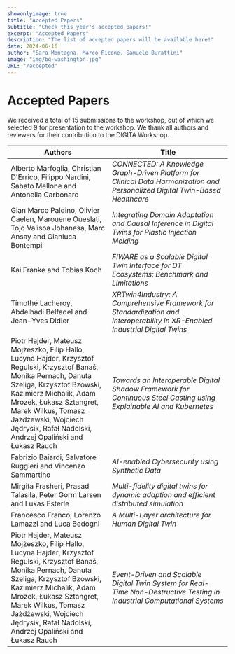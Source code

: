 ```yaml
---
showonlyimage: true
title: "Accepted Papers"
subtitle: "Check this year's accepted papers!"
excerpt: "Accepted Papers"
description: "The list of accepted papers will be available here!"
date: 2024-06-16
author: "Sara Montagna, Marco Picone, Samuele Burattini"
image: "img/bg-washington.jpg"
URL: "/accepted"
---
```

# Accepted Papers

We received a total of 15 submissions to the workshop, out of which we selected 9 for presentation to the workshop.
We thank all authors and reviewers for their contribution to the DIGITA Workshop.


<style>
table th:first-of-type {
    width: 10%;
}
table th:nth-of-type(2) {
    width: 10%;
}
table th:nth-of-type(3) {
    width: 50%;
}
table th:nth-of-type(4) {
    width: 30%;
}
</style>

| Authors |     Title   |
|--|--------|
| Alberto Marfoglia, Christian D'Errico, Filippo Nardini, Sabato Mellone and Antonella Carbonaro |  *CONNECTED: A Knowledge Graph-Driven Platform for Clinical Data Harmonization and Personalized Digital Twin-Based Healthcare* |
| Gian Marco Paldino, Olivier Caelen, Marouene Oueslati, Tojo Valisoa Johanesa, Marc Ansay and Gianluca Bontempi | *Integrating Domain Adaptation and Causal Inference in Digital Twins for Plastic Injection Molding* |
| Kai Franke and Tobias Koch | *FIWARE as a Scalable Digital Twin Interface for DT Ecosystems: Benchmark and Limitations* |
| Timothé Lacheroy, Abdelhadi Belfadel and Jean-Yves Didier | *XRTwin4Industry: A Comprehensive Framework for Standardization and Interoperability in XR-Enabled Industrial Digital Twins* |
| Piotr Hajder, Mateusz Mojżeszko, Filip Hallo, Lucyna Hajder, Krzysztof Regulski, Krzysztof Banaś, Monika Pernach, Danuta Szeliga, Krzysztof Bzowski, Kazimierz Michalik, Adam Mrozek, Łukasz Sztangret, Marek Wilkus, Tomasz Jażdżewski, Wojciech Jędrysik, Rafał Nadolski, Andrzej Opaliński and Łukasz Rauch | *Towards an Interoperable Digital Shadow Framework for Continuous Steel Casting using Explainable AI and Kubernetes* |
| Fabrizio Baiardi, Salvatore Ruggieri and Vincenzo Sammartino | *AI-enabled Cybersecurity using Synthetic Data* |
| Mirgita Frasheri, Prasad Talasila, Peter Gorm Larsen and Lukas Esterle | *Multi-fidelity digital twins for dynamic adaption and efficient distributed simulation* |
| Francesco Franco, Lorenzo Lamazzi and Luca Bedogni | *A Multi-Layer architecture for Human Digital Twin* |
| Piotr Hajder, Mateusz Mojżeszko, Filip Hallo, Lucyna Hajder, Krzysztof Regulski, Krzysztof Banaś, Monika Pernach, Danuta Szeliga, Krzysztof Bzowski, Kazimierz Michalik, Adam Mrozek, Łukasz Sztangret, Marek Wilkus, Tomasz Jażdżewski, Wojciech Jędrysik, Rafał Nadolski, Andrzej Opaliński and Łukasz Rauch | *Event-Driven and Scalable Digital Twin System for Real-Time Non-Destructive Testing in Industrial Computational Systems* |